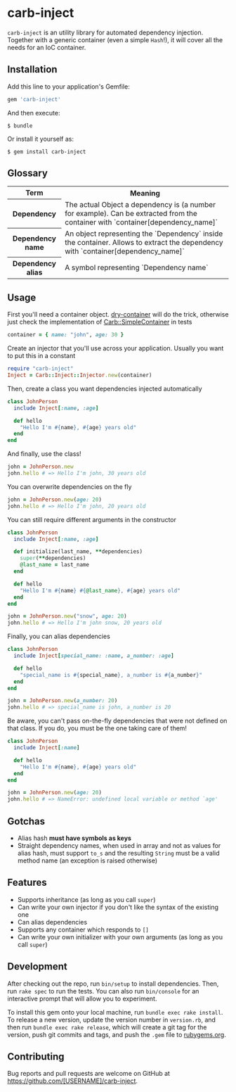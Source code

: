 # carb-inject

`carb-inject` is an utility library for automated dependency injection.
Together with a generic container (even a simple `Hash`!), it will cover all
the needs for an IoC container.

## Installation

Add this line to your application's Gemfile:

```ruby
gem 'carb-inject'
```

And then execute:

    $ bundle

Or install it yourself as:

    $ gem install carb-inject

## Glossary

<table>
  <tr>
    <th>Term</th>
    <th>Meaning</th>
  </tr>
  <tr>
    <th>Dependency</th>
    <td>
      The actual Object a dependency is (a number for example). Can be
      extracted from the container with `container[dependency_name]`
    </td>
  </tr>
  <tr>
    <th>Dependency name</th>
    <td>
      An object representing the `Dependency` inside the container. Allows to
      extract the dependency with `container[dependency_name]`
    </td>
  </tr>
  <tr>
    <th>Dependency alias</th>
    <td>
      A symbol representing `Dependency name`
    </td>
  </tr>
</table>

## Usage

First you'll need a container object.
[dry-container](https://github.com/dry-rb/dry-container) will do the trick,
otherwise just check the implementation of
[Carb::SimpleContainer](https://github.com/Carburetor/carb-inject/blob/b3e9fea68672284aff53c8b78ba0064474d94021/spec/support/simple_container.rb) in
tests

```ruby
container = { name: "john", age: 30 }
```

Create an injector that you'll use across your application. Usually you want to
put this in a constant

```ruby
require "carb-inject"
Inject = Carb::Inject::Injector.new(container)
```

Then, create a class you want dependencies injected automatically

```ruby
class JohnPerson
  include Inject[:name, :age]

  def hello
    "Hello I'm #{name}, #{age} years old"
  end
end
```

And finally, use the class!

```ruby
john = JohnPerson.new
john.hello # => Hello I'm john, 30 years old
```

You can overwrite dependencies on the fly

```ruby
john = JohnPerson.new(age: 20)
john.hello # => Hello I'm john, 20 years old
```

You can still require different arguments in the constructor

```ruby
class JohnPerson
  include Inject[:name, :age]

  def initialize(last_name, **dependencies)
    super(**dependencies)
    @last_name = last_name
  end

  def hello
    "Hello I'm #{name} #{@last_name}, #{age} years old"
  end
end

john = JohnPerson.new("snow", age: 20)
john.hello # => Hello I'm john snow, 20 years old
```

Finally, you can alias dependencies

```ruby
class JohnPerson
  include Inject[special_name: :name, a_number: :age]

  def hello
    "special_name is #{special_name}, a_number is #{a_number}"
  end
end

john = JohnPerson.new(a_number: 20)
john.hello # => special_name is john, a_number is 20
```

Be aware, you can't pass on-the-fly dependencies that were not defined on that
class. If you do, you must be the one taking care of them!

```ruby
class JohnPerson
  include Inject[:name]

  def hello
    "Hello I'm #{name}, #{age} years old"
  end
end

john = JohnPerson.new(age: 20)
john.hello # => NameError: undefined local variable or method `age'
```

## Gotchas

- Alias hash **must have symbols as keys**
- Straight dependency names, when used in array and not as values for alias
  hash, must support `to_s` and the resulting `String` must be a valid method
  name (an exception is raised otherwise)

## Features

- Supports inheritance (as long as you call `super`)
- Can write your own injector if you don't like the syntax of the existing one
- Can alias dependencies
- Supports any container which responds to `[]`
- Can write your own initializer with your own arguments (as long as you call
  `super`)

## Development

After checking out the repo, run `bin/setup` to install dependencies. Then, run `rake spec` to run the tests. You can also run `bin/console` for an interactive prompt that will allow you to experiment.

To install this gem onto your local machine, run `bundle exec rake install`. To release a new version, update the version number in `version.rb`, and then run `bundle exec rake release`, which will create a git tag for the version, push git commits and tags, and push the `.gem` file to [rubygems.org](https://rubygems.org).

## Contributing

Bug reports and pull requests are welcome on GitHub at https://github.com/[USERNAME]/carb-inject.

